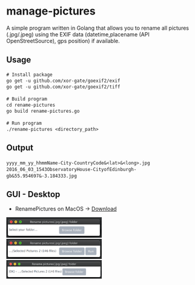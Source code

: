 # manage-pictures
A simple program written in Golang that allows you to rename all pictures (.jpg/.jpeg) using the EXIF data (datetime,placename (API OpenStreetSource), gps position) if available.

## Usage
```
# Install package
go get -u github.com/xor-gate/goexif2/exif
go get -u github.com/xor-gate/goexif2/tiff

# Build program
cd rename-pictures
go build rename-pictures.go

# Run program
./rename-pictures <directory_path>
```

## Output
`yyyy_mm_yy_hhmmName-City-CountryCode&<lat>&<long>.jpg`   
`2016_06_03_1543ObservatoryHouse-CityofEdinburgh-gb&55.954697&-3.184333.jpg`

## GUI - Desktop

- RenamePictures on MacOS &rarr; [Download](https://vomnes.github.io/download/rename-pictures-macos.zip)

<img alt="GUI 1" src="./screenshots/gui-1.png" width="50%" title="gui 1">

<img alt="GUI 2" src="./screenshots/gui-2.png" width="50%" title="gui 2">

<img alt="GUI 3" src="./screenshots/gui-3.png" width="50%" title="gui 3">
